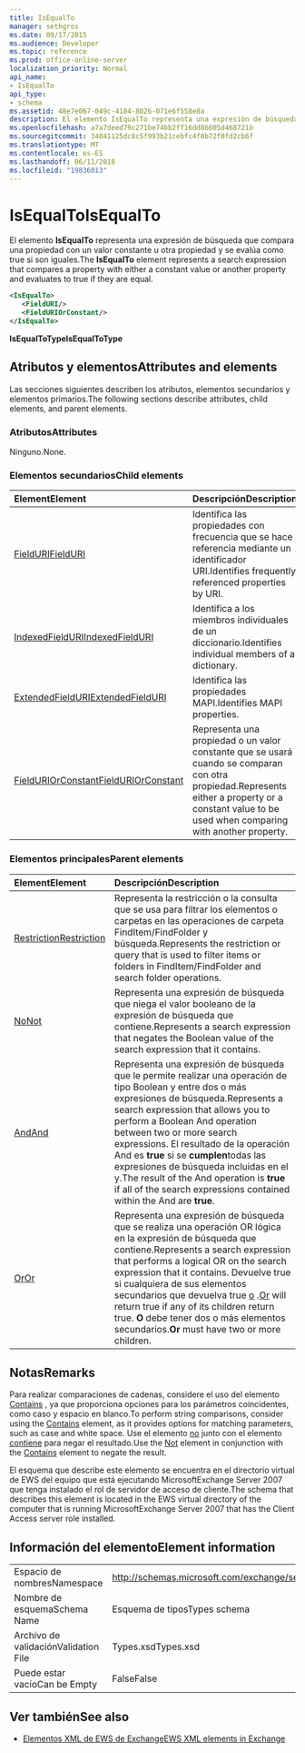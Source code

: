 ```yaml
---
title: IsEqualTo
manager: sethgros
ms.date: 09/17/2015
ms.audience: Developer
ms.topic: reference
ms.prod: office-online-server
localization_priority: Normal
api_name:
- IsEqualTo
api_type:
- schema
ms.assetid: 48e7e067-049c-4184-8026-071e6f558e8a
description: El elemento IsEqualTo representa una expresión de búsqueda que compara una propiedad con un valor constante u otra propiedad y se evalúa como true si son iguales.
ms.openlocfilehash: a7a7deed79c271be74bb2ff16dd86605d468721b
ms.sourcegitcommit: 34041125dc8c5f993b21cebfc4f8b72f0fd2cb6f
ms.translationtype: MT
ms.contentlocale: es-ES
ms.lasthandoff: 06/11/2018
ms.locfileid: "19836013"
---
```

# <a name="isequalto"></a><span data-ttu-id="99e0e-103">IsEqualTo</span><span class="sxs-lookup"><span data-stu-id="99e0e-103">IsEqualTo</span></span>

<span data-ttu-id="99e0e-104">El elemento **IsEqualTo** representa una expresión de búsqueda que compara una propiedad con un valor constante u otra propiedad y se evalúa como true si son iguales.</span><span class="sxs-lookup"><span data-stu-id="99e0e-104">The **IsEqualTo** element represents a search expression that compares a property with either a constant value or another property and evaluates to true if they are equal.</span></span> 
  
```xml
<IsEqualTo>
   <FieldURI/>
   <FieldURIOrConstant/>
</IsEqualTo>
```

 <span data-ttu-id="99e0e-105">**IsEqualToType**</span><span class="sxs-lookup"><span data-stu-id="99e0e-105">**IsEqualToType**</span></span>
## <a name="attributes-and-elements"></a><span data-ttu-id="99e0e-106">Atributos y elementos</span><span class="sxs-lookup"><span data-stu-id="99e0e-106">Attributes and elements</span></span>

<span data-ttu-id="99e0e-107">Las secciones siguientes describen los atributos, elementos secundarios y elementos primarios.</span><span class="sxs-lookup"><span data-stu-id="99e0e-107">The following sections describe attributes, child elements, and parent elements.</span></span>
  
### <a name="attributes"></a><span data-ttu-id="99e0e-108">Atributos</span><span class="sxs-lookup"><span data-stu-id="99e0e-108">Attributes</span></span>

<span data-ttu-id="99e0e-109">Ninguno.</span><span class="sxs-lookup"><span data-stu-id="99e0e-109">None.</span></span>
  
### <a name="child-elements"></a><span data-ttu-id="99e0e-110">Elementos secundarios</span><span class="sxs-lookup"><span data-stu-id="99e0e-110">Child elements</span></span>

|<span data-ttu-id="99e0e-111">**Element**</span><span class="sxs-lookup"><span data-stu-id="99e0e-111">**Element**</span></span>|<span data-ttu-id="99e0e-112">**Descripción**</span><span class="sxs-lookup"><span data-stu-id="99e0e-112">**Description**</span></span>|
|:-----|:-----|
|[<span data-ttu-id="99e0e-113">FieldURI</span><span class="sxs-lookup"><span data-stu-id="99e0e-113">FieldURI</span></span>](fielduri.md) <br/> |<span data-ttu-id="99e0e-114">Identifica las propiedades con frecuencia que se hace referencia mediante un identificador URI.</span><span class="sxs-lookup"><span data-stu-id="99e0e-114">Identifies frequently referenced properties by URI.</span></span>  <br/> |
|[<span data-ttu-id="99e0e-115">IndexedFieldURI</span><span class="sxs-lookup"><span data-stu-id="99e0e-115">IndexedFieldURI</span></span>](indexedfielduri.md) <br/> |<span data-ttu-id="99e0e-116">Identifica a los miembros individuales de un diccionario.</span><span class="sxs-lookup"><span data-stu-id="99e0e-116">Identifies individual members of a dictionary.</span></span>  <br/> |
|[<span data-ttu-id="99e0e-117">ExtendedFieldURI</span><span class="sxs-lookup"><span data-stu-id="99e0e-117">ExtendedFieldURI</span></span>](extendedfielduri.md) <br/> |<span data-ttu-id="99e0e-118">Identifica las propiedades MAPI.</span><span class="sxs-lookup"><span data-stu-id="99e0e-118">Identifies MAPI properties.</span></span>  <br/> |
|[<span data-ttu-id="99e0e-119">FieldURIOrConstant</span><span class="sxs-lookup"><span data-stu-id="99e0e-119">FieldURIOrConstant</span></span>](fielduriorconstant.md) <br/> |<span data-ttu-id="99e0e-120">Representa una propiedad o un valor constante que se usará cuando se comparan con otra propiedad.</span><span class="sxs-lookup"><span data-stu-id="99e0e-120">Represents either a property or a constant value to be used when comparing with another property.</span></span>  <br/> |
   
### <a name="parent-elements"></a><span data-ttu-id="99e0e-121">Elementos principales</span><span class="sxs-lookup"><span data-stu-id="99e0e-121">Parent elements</span></span>

|<span data-ttu-id="99e0e-122">**Element**</span><span class="sxs-lookup"><span data-stu-id="99e0e-122">**Element**</span></span>|<span data-ttu-id="99e0e-123">**Descripción**</span><span class="sxs-lookup"><span data-stu-id="99e0e-123">**Description**</span></span>|
|:-----|:-----|
|[<span data-ttu-id="99e0e-124">Restriction</span><span class="sxs-lookup"><span data-stu-id="99e0e-124">Restriction</span></span>](restriction.md) <br/> |<span data-ttu-id="99e0e-125">Representa la restricción o la consulta que se usa para filtrar los elementos o carpetas en las operaciones de carpeta FindItem/FindFolder y búsqueda.</span><span class="sxs-lookup"><span data-stu-id="99e0e-125">Represents the restriction or query that is used to filter items or folders in FindItem/FindFolder and search folder operations.</span></span>  <br/> |
|[<span data-ttu-id="99e0e-126">No</span><span class="sxs-lookup"><span data-stu-id="99e0e-126">Not</span></span>](not.md) <br/> |<span data-ttu-id="99e0e-127">Representa una expresión de búsqueda que niega el valor booleano de la expresión de búsqueda que contiene.</span><span class="sxs-lookup"><span data-stu-id="99e0e-127">Represents a search expression that negates the Boolean value of the search expression that it contains.</span></span>  <br/> |
|[<span data-ttu-id="99e0e-128">And</span><span class="sxs-lookup"><span data-stu-id="99e0e-128">And</span></span>](and.md) <br/> |<span data-ttu-id="99e0e-129">Representa una expresión de búsqueda que le permite realizar una operación de tipo Boolean y entre dos o más expresiones de búsqueda.</span><span class="sxs-lookup"><span data-stu-id="99e0e-129">Represents a search expression that allows you to perform a Boolean And operation between two or more search expressions.</span></span> <span data-ttu-id="99e0e-130">El resultado de la operación And es **true** si se **cumplen**todas las expresiones de búsqueda incluidas en el y.</span><span class="sxs-lookup"><span data-stu-id="99e0e-130">The result of the And operation is **true** if all of the search expressions contained within the And are **true**.</span></span>  <br/> |
|[<span data-ttu-id="99e0e-131">Or</span><span class="sxs-lookup"><span data-stu-id="99e0e-131">Or</span></span>](or.md) <br/> |<span data-ttu-id="99e0e-132">Representa una expresión de búsqueda que se realiza una operación OR lógica en la expresión de búsqueda que contiene.</span><span class="sxs-lookup"><span data-stu-id="99e0e-132">Represents a search expression that performs a logical OR on the search expression that it contains.</span></span> <span data-ttu-id="99e0e-133">Devuelve true si cualquiera de sus elementos secundarios que devuelva true [o](or.md) .</span><span class="sxs-lookup"><span data-stu-id="99e0e-133">[Or](or.md) will return true if any of its children return true.</span></span> <span data-ttu-id="99e0e-134">**O** debe tener dos o más elementos secundarios.</span><span class="sxs-lookup"><span data-stu-id="99e0e-134">**Or** must have two or more children.</span></span>  <br/> |
   
## <a name="remarks"></a><span data-ttu-id="99e0e-135">Notas</span><span class="sxs-lookup"><span data-stu-id="99e0e-135">Remarks</span></span>

<span data-ttu-id="99e0e-136">Para realizar comparaciones de cadenas, considere el uso del elemento [Contains](contains.md) , ya que proporciona opciones para los parámetros coincidentes, como caso y espacio en blanco.</span><span class="sxs-lookup"><span data-stu-id="99e0e-136">To perform string comparisons, consider using the [Contains](contains.md) element, as it provides options for matching parameters, such as case and white space.</span></span> <span data-ttu-id="99e0e-137">Use el elemento [no](not.md) junto con el elemento [contiene](contains.md) para negar el resultado.</span><span class="sxs-lookup"><span data-stu-id="99e0e-137">Use the [Not](not.md) element in conjunction with the [Contains](contains.md) element to negate the result.</span></span> 
  
<span data-ttu-id="99e0e-138">El esquema que describe este elemento se encuentra en el directorio virtual de EWS del equipo que está ejecutando MicrosoftExchange Server 2007 que tenga instalado el rol de servidor de acceso de cliente.</span><span class="sxs-lookup"><span data-stu-id="99e0e-138">The schema that describes this element is located in the EWS virtual directory of the computer that is running MicrosoftExchange Server 2007 that has the Client Access server role installed.</span></span>
  
## <a name="element-information"></a><span data-ttu-id="99e0e-139">Información del elemento</span><span class="sxs-lookup"><span data-stu-id="99e0e-139">Element information</span></span>

|||
|:-----|:-----|
|<span data-ttu-id="99e0e-140">Espacio de nombres</span><span class="sxs-lookup"><span data-stu-id="99e0e-140">Namespace</span></span>  <br/> |http://schemas.microsoft.com/exchange/services/2006/types  <br/> |
|<span data-ttu-id="99e0e-141">Nombre de esquema</span><span class="sxs-lookup"><span data-stu-id="99e0e-141">Schema Name</span></span>  <br/> |<span data-ttu-id="99e0e-142">Esquema de tipos</span><span class="sxs-lookup"><span data-stu-id="99e0e-142">Types schema</span></span>  <br/> |
|<span data-ttu-id="99e0e-143">Archivo de validación</span><span class="sxs-lookup"><span data-stu-id="99e0e-143">Validation File</span></span>  <br/> |<span data-ttu-id="99e0e-144">Types.xsd</span><span class="sxs-lookup"><span data-stu-id="99e0e-144">Types.xsd</span></span>  <br/> |
|<span data-ttu-id="99e0e-145">Puede estar vacío</span><span class="sxs-lookup"><span data-stu-id="99e0e-145">Can be Empty</span></span>  <br/> |<span data-ttu-id="99e0e-146">False</span><span class="sxs-lookup"><span data-stu-id="99e0e-146">False</span></span>  <br/> |
   
## <a name="see-also"></a><span data-ttu-id="99e0e-147">Ver también</span><span class="sxs-lookup"><span data-stu-id="99e0e-147">See also</span></span>



- [<span data-ttu-id="99e0e-148">Elementos XML de EWS de Exchange</span><span class="sxs-lookup"><span data-stu-id="99e0e-148">EWS XML elements in Exchange</span></span>](ews-xml-elements-in-exchange.md)

